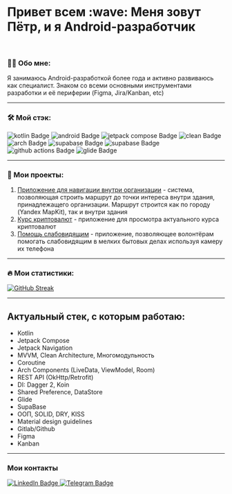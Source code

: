 <!--
**Onixx-dev/Onixx-dev** is a ✨ _special_ ✨ repository because its `README.md` (this file) appears on your GitHub profile.

Here are some ideas to get you started:

- 🔭 I’m currently working on ...
- 🌱 I’m currently learning ...
- 👯 I’m looking to collaborate on ...
- 🤔 I’m looking for help with ...
- 💬 Ask me about ...
- 📫 How to reach me: ...
- 😄 Pronouns: ...
- ⚡ Fun fact: ...
-->



<h1> Привет всем :wave:  Меня зовут Пётр, и я Android-разработчик<br />
<br />
</h1>

### :man_technologist: Обо мне:
Я занимаюсь Android-разработкой более года и активно развиваюсь как специалист. Знаком со всеми основными инструментами разработки и её периферии (Figma, Jira/Kanban, etc) 
  
--- 

### :hammer_and_wrench: Мой стэк:
<div>
  <img src="https://img.shields.io/badge/kotlin-purp?style=for-the-badge&logo=kotlin&logoColor=white&color=%237F52FF" alt="kotlin Badge"/>
    <img src="https://img.shields.io/badge/android-green?style=for-the-badge&logo=android&logoColor=white&color=%2334A853" alt="android Badge"/>
    <img src="https://img.shields.io/badge/jetpack%20compose-yellow?style=for-the-badge&logo=jetpackcompose&logoColor=white&color=%2334A853" alt="jetpack compose Badge"/>
  <img src="https://img.shields.io/badge/clean%20arch-white?style=for-the-badge&logo=android&logoColor=white&color=%2334A853" alt="clean Badge"/>
  <img src="https://img.shields.io/badge/arch%20components-yellow?style=for-the-badge&logo=android&logoColor=white&color=%2334A853" alt="arch Badge"/>
  <img src="https://img.shields.io/badge/retrofit2-yellow?style=for-the-badge&logo=baserow&logoColor=black&color=%23FFCA28" alt="supabase Badge"/>
    <img src="https://img.shields.io/badge/supabase-yellow?style=for-the-badge&logo=supabase&logoColor=black&color=%23FFCA28" alt="supabase Badge"/>
    <img src="https://img.shields.io/badge/github%20actions-yellow?style=for-the-badge&logo=githubactions&logoColor=white&color=%232088FF" alt="github actions Badge"/>
    <img src="https://img.shields.io/badge/glide-yellow?style=for-the-badge&logo=glide&logoColor=white&color=%2318BED4" alt="glide Badge"/>
</div>

 ---
 
### :briefcase: Мои проекты:
1. [Приложение для навигации внутри организации](https://github.com/Onixx-dev/Gekata_mobile) - система, позволяющая строить маршрут до точки интереса внутри здания, принадлежащего организации. Маршрут строится как по городу (Yandex MapKit), так и внутри здания
2. [Курс криптовалют](https://github.com/Onixx-dev/mobileUp-intern) - приложение для просмотра актуального курса криптовалют
3. [Помощь слабовидящим](https://github.com/Onixx-dev/take-my-hand-android) - приложение, позволяющее волонтёрам помогать слабовидящим в мелких бытовых делах используя камеру их телефона

---

### :fire: Мои статистики:
[![GitHub Streak](https://github-readme-streak-stats.herokuapp.com?user=Onixx-dev&theme=github-dark-blue)](https://git.io/streak-stats)

---

## Актуальный стек, с которым работаю:
 - Kotlin
 - Jetpack Compose
 - Jetpack Navigation
 - MVVM, Clean Architecture, Многомодульность
 - Coroutine
 - Arch Components (LiveData, ViewModel, Room)
 - REST API (OkHttp/Retrofit)
 - DI: Dagger 2, Koin
 - Shared Preference, DataStore
 - Glide
 - SupaBase
 - ООП, SOLID, DRY, KISS
 - Material design guidelines
 - Gitlab/Github
 - Figma
 - Kanban

---

### Мои контакты 

<div id="badges">
  <a href="https://www.linkedin.com/in/p-melnik-dev/">
    <img src="https://img.shields.io/badge/LinkedIn-blue?style=for-the-badge&logo=linkedin&logoColor=white" alt="LinkedIn Badge"/>
  </a>
  <a href="https://t.me/metrPelnik">
    <img src="https://img.shields.io/badge/Telegram-blue?style=for-the-badge&logo=telegram&logoColor=white" alt="Telegram Badge"/>
  </a>
</div>
